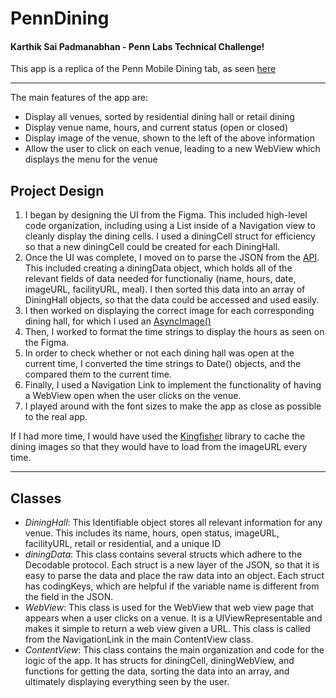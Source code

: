 # PennDining

#### Karthik Sai Padmanabhan - Penn Labs Technical Challenge! 
This app is a replica of the Penn Mobile Dining tab, as seen [here](https://www.figma.com/file/bFEGKMbQhgBQGYZJ0cJQHH/Penn-Mobile---iOS-Challenge?node-id=0%3A1)

---

The main features of the app are:
- Display all venues, sorted by residential dining hall or retail dining
- Display venue name, hours, and current status (open or closed)
- Display image of the venue, shown to the left of the above information
- Allow the user to click on each venue, leading to a new WebView which displays the menu for the venue 

## Project Design
1. I began by designing the UI from the Figma. This included high-level code organization, including using a List inside of a Navigation view to cleanly display the dining cells. I used a diningCell struct for efficiency so that a new diningCell could be created for each DiningHall.
2. Once the UI was complete, I moved on to parse the JSON from the [API](http://api.pennlabs.org/dining/venues). This included creating a diningData object, which holds all of the relevant fields of data needed for functionaliy (name, hours, date, imageURL, facilityURL, meal). I then sorted this data into an array of DiningHall objects, so that the data could be accessed and used easily.
3. I then worked on displaying the correct image for each corresponding dining hall, for which I used an [AsyncImage()](https://developer.apple.com/documentation/swiftui/asyncimage)
4. Then, I worked to format the time strings to display the hours as seen on the Figma.
5. In order to check whether or not each dining hall was open at the current time, I converted the time strings to Date() objects, and the compared them to the current time.
6. Finally, I used a Navigation Link to implement the functionality of having a WebView open when the user clicks on the venue.
7. I played around with the font sizes to make the app as close as possible to the real app.

If I had more time, I would have used the [Kingfisher](https://github.com/onevcat/Kingfisher) library to cache the dining images so that they would have to load from the imageURL every time. 

---
## Classes
- _DiningHall_: This Identifiable object stores all relevant information for any venue. This includes its name, hours, open status, imageURL, facilityURL, retail or residential, and a unique ID
- _diningData_: This class contains several structs which adhere to the Decodable protocol. Each struct is a new layer of the JSON, so that it is easy to parse the data and place the raw data into an object. Each struct has codingKeys, which are helpful if the variable name is different from the field in the JSON.
- _WebView_: This class is used for the WebView that web view page that appears when a user clicks on a venue. It is a UIViewRepresentable and makes it simple to return a web view given a URL. This class is called from the NavigationLink in the main ContentView class.
- _ContentView_: This class contains the main organization and code for the logic of the app. It has structs for diningCell, diningWebView, and functions for getting the data, sorting the data into an array, and ultimately displaying everything seen by the user.

